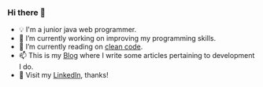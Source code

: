 ### Hi there 👋

- 💡 I'm a junior java web programmer.
- 🔭 I’m currently working on improving my programming skills.
- 🌱 I’m currently reading on [clean code](http://www.yes24.com/Product/Goods/11681152).
- 📫 This is my [Blog](https://indifferent-elk.tistory.com/) where I write some articles pertaining to development I do.
- 🐧 Visit my [LinkedIn](https://www.linkedin.com/in/hongjun-eom-92135a133/), thanks!
